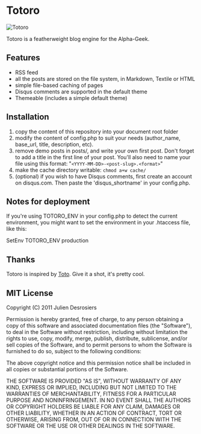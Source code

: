 Totoro
======

![Totoro](http://s.juliendesrosiers.ca/totoro-cement-wall.png)

Totoro is a featherweight blog engine for the Alpha-Geek.

Features
--------

* RSS feed
* all the posts are stored on the file system, in Markdown, Textile or HTML
* simple file-based caching of pages
* Disqus comments are supported in the default theme
* Themeable (includes a simple default theme)

Installation
------------

1. copy the content of this repository into your document root folder
2. modify the content of config.php to suit your needs (author_name, base_url, title,
   description, etc).
3. remove demo posts in posts/, and write your own first post. Don't forget to add a
   title in the first line of your post. 
   You'll also need to name your file using this format:
   "`<YYYY-MM-DD>-<post-slug>.<format>`"
4. make the cache directory writable: `chmod a+w cache/`
5. (optional) if you wish to have Disqus comments, first create an account
   on disqus.com. Then paste the 'disqus_shortname' in your config.php.

Notes for deployment
--------------------

If you're using TOTORO_ENV in your config.php to detect the current
environment, you might want to set the environment in your .htaccess file, like
this:

SetEnv TOTORO_ENV production

Thanks
------

Totoro is inspired by [Toto](http://cloudhead.io/toto). Give it a shot, it's
pretty cool.

MIT License
-----------

Copyright (C) 2011 Julien Desrosiers

Permission is hereby granted, free of charge, to any person obtaining a copy of
this software and associated documentation files (the "Software"), to deal in
the Software without restriction, including without limitation the rights to
use, copy, modify, merge, publish, distribute, sublicense, and/or sell copies
of the Software, and to permit persons to whom the Software is furnished to do
so, subject to the following conditions:

The above copyright notice and this permission notice shall be included in all
copies or substantial portions of the Software.

THE SOFTWARE IS PROVIDED "AS IS", WITHOUT WARRANTY OF ANY KIND, EXPRESS OR
IMPLIED, INCLUDING BUT NOT LIMITED TO THE WARRANTIES OF MERCHANTABILITY,
FITNESS FOR A PARTICULAR PURPOSE AND NONINFRINGEMENT. IN NO EVENT SHALL THE
AUTHORS OR COPYRIGHT HOLDERS BE LIABLE FOR ANY CLAIM, DAMAGES OR OTHER
LIABILITY, WHETHER IN AN ACTION OF CONTRACT, TORT OR OTHERWISE, ARISING FROM,
OUT OF OR IN CONNECTION WITH THE SOFTWARE OR THE USE OR OTHER DEALINGS IN THE
SOFTWARE.

